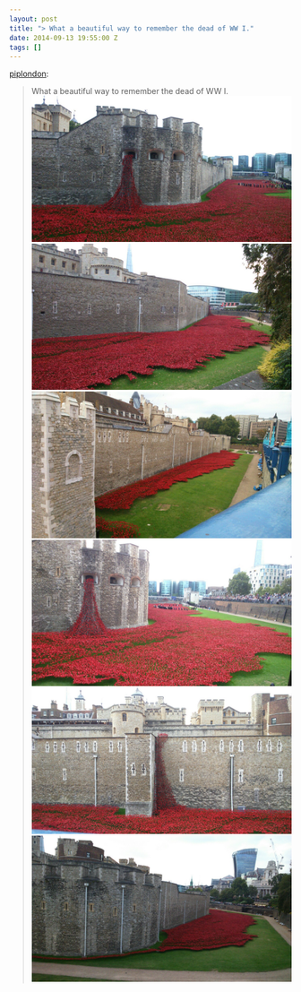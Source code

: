 ```yaml
---
layout: post
title: "> What a beautiful way to remember the dead of WW I."
date: 2014-09-13 19:55:00 Z
tags: []
---
```

[piplondon](http://pipobscure.uk/post/97402176047/what-a-beautiful-way-to-remember-the-dead-of-ww-i):

> What a beautiful way to remember the dead of WW I.
![](/media/2014/09/97407776509_0.jpg)
![](/media/2014/09/97407776509_1.jpg)
![](/media/2014/09/97407776509_2.jpg)
![](/media/2014/09/97407776509_3.jpg)
![](/media/2014/09/97407776509_4.jpg)
![](/media/2014/09/97407776509_5.jpg)
